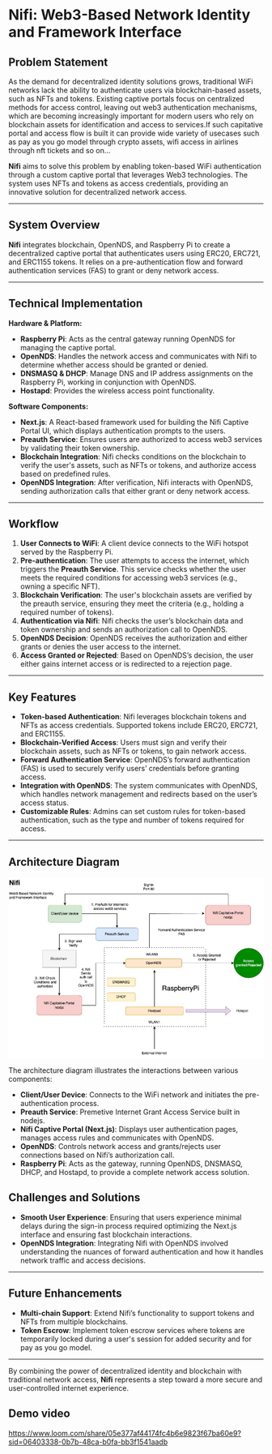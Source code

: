 # Nifi: Web3-Based Network Identity and Framework Interface

## Problem Statement

As the demand for decentralized identity solutions grows, traditional WiFi networks lack the ability to authenticate users via blockchain-based assets, such as NFTs and tokens. Existing captive portals focus on centralized methods for access control, leaving out web3 authentication mechanisms, which are becoming increasingly important for modern users who rely on blockchain assets for identification and access to services.If such capitative portal and access flow is built it can provide wide variety of usecases such as pay as you go model through crypto assets, wifi access in airlines through nft tickets and so on...

**Nifi** aims to solve this problem by enabling token-based WiFi authentication through a custom captive portal that leverages Web3 technologies. The system uses NFTs and tokens as access credentials, providing an innovative solution for decentralized network access.

---

## System Overview

**Nifi** integrates blockchain, OpenNDS, and Raspberry Pi to create a decentralized captive portal that authenticates users using ERC20, ERC721, and ERC1155 tokens. It relies on a pre-authentication flow and forward authentication services (FAS) to grant or deny network access.

---

## Technical Implementation

**Hardware & Platform:**
- **Raspberry Pi**: Acts as the central gateway running OpenNDS for managing the captive portal.
- **OpenNDS**: Handles the network access and communicates with Nifi to determine whether access should be granted or denied.
- **DNSMASQ & DHCP**: Manage DNS and IP address assignments on the Raspberry Pi, working in conjunction with OpenNDS.
- **Hostapd**: Provides the wireless access point functionality.

**Software Components:**
- **Next.js**: A React-based framework used for building the Nifi Captive Portal UI, which displays authentication prompts to the users.
- **Preauth Service**: Ensures users are authorized to access web3 services by validating their token ownership.
- **Blockchain Integration**: Nifi checks conditions on the blockchain to verify the user's assets, such as NFTs or tokens, and authorize access based on predefined rules.
- **OpenNDS Integration**: After verification, Nifi interacts with OpenNDS, sending authorization calls that either grant or deny network access.

---

## Workflow

1. **User Connects to WiFi**: A client device connects to the WiFi hotspot served by the Raspberry Pi.
2. **Pre-authentication**: The user attempts to access the internet, which triggers the **Preauth Service**. This service checks whether the user meets the required conditions for accessing web3 services (e.g., owning a specific NFT).
3. **Blockchain Verification**: The user's blockchain assets are verified by the preauth service, ensuring they meet the criteria (e.g., holding a required number of tokens).
4. **Authentication via Nifi**: Nifi checks the user’s blockchain data and token ownership and sends an authorization call to OpenNDS. 
5. **OpenNDS Decision**: OpenNDS receives the authorization and either grants or denies the user access to the internet.
6. **Access Granted or Rejected**: Based on OpenNDS’s decision, the user either gains internet access or is redirected to a rejection page.

---

## Key Features

- **Token-based Authentication**: Nifi leverages blockchain tokens and NFTs as access credentials. Supported tokens include ERC20, ERC721, and ERC1155.
- **Blockchain-Verified Access**: Users must sign and verify their blockchain assets, such as NFTs or tokens, to gain network access.
- **Forward Authentication Service**: OpenNDS’s forward authentication (FAS) is used to securely verify users’ credentials before granting access.
- **Integration with OpenNDS**: The system communicates with OpenNDS, which handles network management and redirects based on the user’s access status.
- **Customizable Rules**: Admins can set custom rules for token-based authentication, such as the type and number of tokens required for access.

---

## Architecture Diagram

![Nifi Architecture](./nifi-flow.jpg)

The architecture diagram illustrates the interactions between various components:

- **Client/User Device**: Connects to the WiFi network and initiates the pre-authentication process.
- **Preauth Service**: Premetive Internet Grant Access Service built in nodejs.
- **Nifi Captive Portal (Next.js)**: Displays user authentication pages, manages access rules and communicates with OpenNDS.
- **OpenNDS**: Controls network access and grants/rejects user connections based on Nifi’s authorization call.
- **Raspberry Pi**: Acts as the gateway, running OpenNDS, DNSMASQ, DHCP, and Hostapd, to provide a complete network access solution.

## Challenges and Solutions

- **Smooth User Experience**: Ensuring that users experience minimal delays during the sign-in process required optimizing the Next.js interface and ensuring fast blockchain interactions.
- **OpenNDS Integration**: Integrating Nifi with OpenNDS involved understanding the nuances of forward authentication and how it handles network traffic and access decisions.

---

## Future Enhancements

- **Multi-chain Support**: Extend Nifi’s functionality to support tokens and NFTs from multiple blockchains.
- **Token Escrow**: Implement token escrow services where tokens are temporarily locked during a user's session for added security and for pay as you go model.

---

By combining the power of decentralized identity and blockchain with traditional network access, **Nifi** represents a step toward a more secure and user-controlled internet experience.


## Demo video
https://www.loom.com/share/05e377af44174fc4b6e9823f67ba60e9?sid=06403338-0b7b-48ca-b0fa-bb3f1541aadb